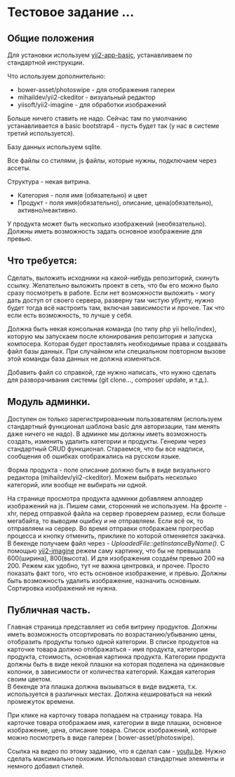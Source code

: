 # Тестовое задание ...
## Общие положения 

Для установки используем [yii2-app-basic](https://github.com/yiisoft/yii2-app-basic), устанавливаем по стандартной инструкции.

Что используем дополнительно:

* bower-asset/photoswipe - для отображения галереи
* mihaildev/yii2-ckeditor - визуальный редактор
* yiisoft/yii2-imagine - для обработки изображений

Больше ничего ставить не надо. Сейчас там по умолчанию устанавливается в basic bootstrap4 - пусть будет так (у нас в системе третий используется).

Базу данных используем sqlite.

Все файлы со стилями, js файлы, которые нужны, подключаем через ассеты.

Структура - некая витрина.

* Категория - поля имя (обязательно) и цвет
* Продукт - поля имя(обязательно), описание, цена(обязательно), активно/неактивно.

У продукта может быть несколько изображений (необязательно). Должны иметь возможность задать основное изображение для превью.

## Что требуется:

Сделать, выложить исходники на какой-нибудь репозиторий, скинуть ссылку. Желательно выложить проект в сеть, что бы его
можно было сразу посмотреть в работе. Если нет возможности выложить - могу дать доступ от своего сервера, разверну там
чистую убунту, нужно будет тогда всё настроить там, включая зависимости и прочее. Так что если есть возможность, то
лучше у себя.

Должна быть некая консольная команда (по типу php yii hello/index), которую мы запускаем после клонирования репозитория
и запуска компосера. Которая будет проставлять необходимые права и создавать файл базы данных. При случайном или
специальном повторном вызове этой команды база данных не должна изменяться.

Добавить файл со справкой, где нужно написать, что нужно сделать для разворачивания системы (git clone..., composer
update, и т.д.).

Модуль админки.
---------------
Доступен он только зарегистрированным пользователям (используем стандартный функционал шаблона basic для авторизации,
там менять даже ничего не надо). В админке мы должны иметь возможность создать, изменить удалить категории и продукты.
Генерим через стандартный CRUD функционал. Стараемся, что бы все надписи, сообщения об ошибках отображались на русском
языке.

Форма продукта - поле описание должно быть в виде визуального редактора (mihaildev/yii2-ckeditor). Можем выбрать
несколько категорий, или вообще не выбирать ни одной.

На странице просмотра продукта админки добавляем аплоадер изображений на js. Пишем сами, сторонний не используем. На
фронте - xhr, перед отправкой файла на сервер проверяем размер, если больше мегабайта, то выводим ошибку и не
отправляем. Если всё ок, то отправляем на сервер. Во время отправки отображаем прогресбар процесса и кнопку отменить,
приклике по которой отменяется закачка. В бекенде получаем файл через - *UploadedFile::getInstanceByName()*. С помощью
[yii2-imagine](yiisoft/yii2-imagine) режем саму картинку, что бы не превышала 600(ширина), 800(высота). И для изображения создаём
превью 200 на 200. Режем как удобно, тут не важна центровка, и прочее. Просто показать факт того, что есть основное
изображение, и превью. Должны быть возможность удалить изображение, назначить основным. Сортировка изображений не нужна.

Публичная часть.
---------------
Главная страница представляет из себя витрину продуктов. Должны иметь возможность отсортировать по возрастанию/убыванию
цены, отобразить продукты только одной категории. В списке продуктов на карточке товара должно отображаться - имя
продукта, категории продукта, стоимость, основная картинка продукта. Категории продукта должны быть в виде некой плашки
на которая поделена на одинаковые колонки, в зависимости от количества категорий. Каждая категория своим цветом.  
В бекенде эта плашка должна вызываться в виде виджета, т.к. используется в различных местах. Должна кешироваться на
некий промежуток времени.

При клике на карточку товара попадаем на страницу товара. На карточке товара отображаем имя, категории в виде плашки,
основное изображение, цена, описание товара. Список изображений, которые можно посмотреть в виде галереи (
bower-asset/photoswipe).


Ссылка на видео по этому заданию, что я сделал сам - [youtu.be](https://youtu.be/oI2CxMGFnPQ).
Нужно сделать максимально похожим. Использовал стандартные элементы и немного добавил стилей.
